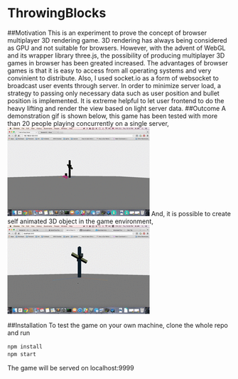 # ThrowingBlocks
##Motivation
This is an experiment to prove the concept of browser multiplayer 3D rendering game. 3D rendering has always being considered as GPU and not suitable for browsers. However, with the advent of WebGL and its wrapper library three.js, the possibility of producing multiplayer 3D games in browser has been greated increased. The advantages of browser games is that it is easy to access from all operating systems and very convinient to distribute.
Also, I used socket.io as a form of websocket to broadcast user events through server. In order to minimize server load, a strategy to passing only necessary data such as user position and bullet position is implemented. It is extreme helpful to let user frontend to do the heavy lifting and render the view based on light server data.
##Outcome
A demonstration gif is shown below, this game has been tested with more than 20 people playing concurrently on a single server,
![alt text](https://github.com/bosonX/ThrowingBlocks/raw/master/img/throw.gif "Throw")
And, it is possible to create self animated 3D object in the game environment,
![alt text](https://github.com/bosonX/ThrowingBlocks/raw/master/img/animate.gif "Animate")

##Installation
To test the game on your own machine, clone the whole repo and run
```javascript
npm install
npm start
```
The game will be served on localhost:9999

